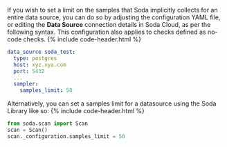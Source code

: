 If you wish to set a limit on the samples that Soda implicitly collects for an entire data source, you can do so by adjusting the configuration YAML file, or editing the **Data Source** connection details in Soda Cloud, as per the following syntax. This configuration also applies to checks defined as no-code checks.
{% include code-header.html %}
```yaml
data_source soda_test:
  type: postgres
  host: xyz.xya.com
  port: 5432
  ...
  sampler:
    samples_limit: 50
```

Alternatively, you can set a samples limit for a datasource using the Soda Library like so:
{% include code-header.html %}
```python
from soda.scan import Scan
scan = Scan()
scan._configuration.samples_limit = 50
```
